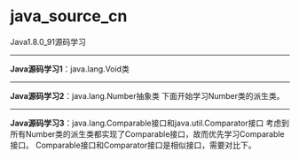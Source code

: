 # java_source_cn
Java1.8.0_91源码学习

***
**Java源码学习1**：java.lang.Void类
***
**Java源码学习2**：java.lang.Number抽象类
下面开始学习Number类的派生类。
***
**Java源码学习3**：java.lang.Comparable接口和java.util.Comparator接口
考虑到所有Number类的派生类都实现了Comparable接口，故而优先学习Comparable接口。
Comparable接口和Comparator接口是相似接口，需要对比下。
